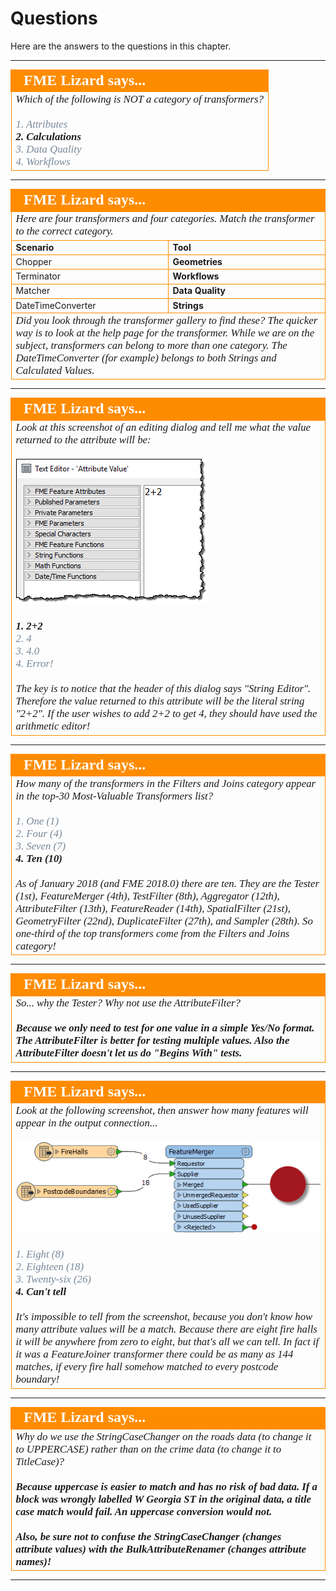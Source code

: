 # Questions #

Here are the answers to the questions in this chapter.

---

<!--Person X Says Section-->

<table style="border-spacing: 0px">
<tr>
<td style="vertical-align:middle;background-color:darkorange;border: 2px solid darkorange">
<i class="fa fa-quote-left fa-lg fa-pull-left fa-fw" style="color:white;padding-right: 12px;vertical-align:text-top"></i>
<span style="color:white;font-size:x-large;font-weight: bold;font-family:serif">FME Lizard says...</span>
</td>
</tr>

<tr>
<td style="border: 1px solid darkorange">
<span style="font-family:serif; font-style:italic; font-size:larger">
Which of the following is NOT a category of transformers?
<br><br><span style="color:lightslategrey">1. Attributes</span>
<br><span style="font-weight:bold">2. Calculations</span>
<br><span style="color:lightslategrey">3. Data Quality</span>
<br><span style="color:lightslategrey">4. Workflows</span>
</span>
</td>
</tr>
</table>

---

<!--Person X Says Section-->

<table style="border-spacing: 0px">
<tr>
<td colspan="2" style="vertical-align:middle;background-color:darkorange;border: 2px solid darkorange">
<i class="fa fa-quote-left fa-lg fa-pull-left fa-fw" style="color:white;padding-right: 12px;vertical-align:text-top"></i>
<span style="color:white;font-size:x-large;font-weight: bold;font-family:serif">FME Lizard says...</span>
</td>
</tr>

<tr>
<td colspan="2" style="border: 1px solid darkorange">
<span style="font-family:serif; font-style:italic; font-size:larger">
Here are four transformers and four categories. Match the transformer to the correct category.
</span>
</td>
</tr>
<tr><td width="50%" style="font-weight: bold; border: 1px solid darkorange">Scenario</td><td style="font-weight: bold; border: 1px solid darkorange">Tool</td></tr>
<tr><td style="border: 1px solid darkorange">Chopper</td><td style="border: 1px solid darkorange;font-weight:bold">Geometries</td></tr>
<tr><td style="border: 1px solid darkorange">Terminator</td><td style="border: 1px solid darkorange;font-weight:bold">Workflows</td></tr>
<tr><td style="border: 1px solid darkorange">Matcher</td><td style="border: 1px solid darkorange;font-weight:bold">Data Quality</td></tr>
<tr><td style="border: 1px solid darkorange">DateTimeConverter</td><td style="border: 1px solid darkorange;font-weight:bold">Strings</td></tr>
<tr>
<td colspan="2" style="border: 1px solid darkorange">
<span style="font-family:serif; font-style:italic; font-size:larger">
Did you look through the transformer gallery to find these? The quicker way is to look at the help page for the transformer. While we are on the subject, transformers can belong to more than one category. The DateTimeConverter (for example) belongs to both Strings and Calculated Values.
</span>
</td>
</tr>
</table>

---

<!--Person X Says Section-->

<table style="border-spacing: 0px">
<tr>
<td style="vertical-align:middle;background-color:darkorange;border: 2px solid darkorange">
<i class="fa fa-quote-left fa-lg fa-pull-left fa-fw" style="color:white;padding-right: 12px;vertical-align:text-top"></i>
<span style="color:white;font-size:x-large;font-weight: bold;font-family:serif">FME Lizard says...</span>
</td>
</tr>

<tr>
<td style="border: 1px solid darkorange">
<span style="font-family:serif; font-style:italic; font-size:larger">
Look at this screenshot of an editing dialog and tell me what the value returned to the attribute will be:
<br><br><img src="./Images/Img4.021.AttributeManagerMissVectorQuestion.png">
<br><br><span style="font-weight:bold">1. 2+2</span>
<br><span style="color:lightslategrey">2. 4</span>
<br><span style="color:lightslategrey">3. 4.0</span>
<br><span style="color:lightslategrey">4. Error!</span>
<br><br>The key is to notice that the header of this dialog says "String Editor". Therefore the value returned to this attribute will be the literal string "2+2". If the user wishes to add 2+2 to get 4, they should have used the arithmetic editor!
</span>
</td>
</tr>
</table>

---

<!--Person X Says Section-->

<table style="border-spacing: 0px">
<tr>
<td style="vertical-align:middle;background-color:darkorange;border: 2px solid darkorange">
<i class="fa fa-quote-left fa-lg fa-pull-left fa-fw" style="color:white;padding-right: 12px;vertical-align:text-top"></i>
<span style="color:white;font-size:x-large;font-weight: bold;font-family:serif">FME Lizard says...</span>
</td>
</tr>

<tr>
<td style="border: 1px solid darkorange">
<span style="font-family:serif; font-style:italic; font-size:larger">
How many of the transformers in the Filters and Joins category appear in the top-30 Most-Valuable Transformers list?
<br><br><span style="color:lightslategrey">1. One (1)</span>
<br><span style="color:lightslategrey">2. Four (4)</span>
<br><span style="color:lightslategrey">3. Seven (7)</span>
<br><span style="font-weight:bold">4. Ten (10)</span>
<br><br>As of January 2018 (and FME 2018.0) there are ten. They are the Tester (1st), FeatureMerger (4th), TestFilter (8th), Aggregator (12th), AttributeFilter (13th), FeatureReader (14th), SpatialFilter (21st), GeometryFilter (22nd), DuplicateFilter (27th), and Sampler (28th). So one-third of the top transformers come from the Filters and Joins category!
</span>
</td>
</tr>
</table>

---

<!--Person X Says Section-->

<table style="border-spacing: 0px">
<tr>
<td style="vertical-align:middle;background-color:darkorange;border: 2px solid darkorange">
<i class="fa fa-quote-left fa-lg fa-pull-left fa-fw" style="color:white;padding-right: 12px;vertical-align:text-top"></i>
<span style="color:white;font-size:x-large;font-weight: bold;font-family:serif">FME Lizard says...</span>
</td>
</tr>

<tr>
<td style="border: 1px solid darkorange">
<span style="font-family:serif; font-style:italic; font-size:larger">
So... why the Tester? Why not use the AttributeFilter?
<br><br><span style="font-weight:bold">Because we only need to test for one value in a simple Yes/No format. The AttributeFilter is better for testing multiple values. Also the AttributeFilter doesn't let us do "Begins With" tests.
</span>
</td>
</tr>
</table>

---

<!--Person X Says Section-->

<table style="border-spacing: 0px">
<tr>
<td style="vertical-align:middle;background-color:darkorange;border: 2px solid darkorange">
<i class="fa fa-quote-left fa-lg fa-pull-left fa-fw" style="color:white;padding-right: 12px;vertical-align:text-top"></i>
<span style="color:white;font-size:x-large;font-weight: bold;font-family:serif">FME Lizard says...</span>
</td>
</tr>

<tr>
<td style="border: 1px solid darkorange">
<span style="font-family:serif; font-style:italic; font-size:larger">
Look at the following screenshot, then answer how many features will appear in the output connection...
<br><br><img src="./Images/Img4.061.FeatureMergerQuestion.png">
<br><br><span style="color:lightslategrey">1. Eight (8)</span>
<br><span style="color:lightslategrey">2. Eighteen (18)</span>
<br><span style="color:lightslategrey">3. Twenty-six (26)</span>
<br><span style="font-weight:bold">4. Can't tell</span>
<br><br>It's impossible to tell from the screenshot, because you don't know how many attribute values will be a match. Because there are eight fire halls it will be anywhere from zero to eight, but that's all we can tell. In fact if it was a FeatureJoiner transformer there could be as many as 144 matches, if every fire hall somehow matched to every postcode boundary!
</span>
</td>
</tr>
</table>

---

<!--Person X Says Section-->

<table style="border-spacing: 0px">
<tr>
<td style="vertical-align:middle;background-color:darkorange;border: 2px solid darkorange">
<i class="fa fa-quote-left fa-lg fa-pull-left fa-fw" style="color:white;padding-right: 12px;vertical-align:text-top"></i>
<span style="color:white;font-size:x-large;font-weight: bold;font-family:serif">FME Lizard says...</span>
</td>
</tr>

<tr>
<td style="border: 1px solid darkorange">
<span style="font-family:serif; font-style:italic; font-size:larger">
Why do we use the StringCaseChanger on the roads data (to change it to UPPERCASE) rather than on the crime data (to change it to TitleCase)?
<br><br><span style="font-weight:bold">Because uppercase is easier to match and has no risk of bad data. If a block was wrongly labelled W Georgia ST in the original data, a title case match would fail. An uppercase conversion would not.
<br><br>Also, be sure not to confuse the StringCaseChanger (changes attribute values) with the BulkAttributeRenamer (changes attribute names)!
</span>
</td>
</tr>
</table>

---

